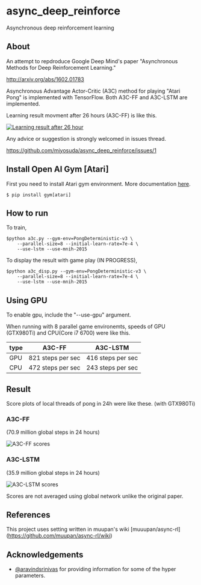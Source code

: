 # async_deep_reinforce

Asynchronous deep reinforcement learning

## About

An attempt to repdroduce Google Deep Mind's paper "Asynchronous Methods for Deep Reinforcement Learning."

http://arxiv.org/abs/1602.01783

Asynchronous Advantage Actor-Critic (A3C) method for playing "Atari Pong" is implemented with TensorFlow.
Both A3C-FF and A3C-LSTM are implemented.

Learning result movment after 26 hours (A3C-FF) is like this.

[![Learning result after 26 hour](http://narr.jp/private/miyoshi/deep_learning/a3c_preview_image.jpg)](https://youtu.be/ZU71YdAedZs)

Any advice or suggestion is strongly welcomed in issues thread.

https://github.com/miyosuda/async_deep_reinforce/issues/1

## Install Open AI Gym [Atari]

First you need to install Atari gym environment. More documentation [here](https://github.com/openai/gym).

    $ pip install gym[atari]

## How to run

To train,

    $python a3c.py --gym-env=PongDeterministic-v3 \
        --parallel-size=8 --initial-learn-rate=7e-4 \
        --use-lstm --use-mnih-2015

To display the result with game play (IN PROGRESS),

    $python a3c_disp.py --gym-env=PongDeterministic-v3 \
        --parallel-size=8 --initial-learn-rate=7e-4 \
        --use-lstm --use-mnih-2015

## Using GPU
To enable gpu, include the "--use-gpu" argument.

When running with 8 parallel game environemts, speeds of GPU (GTX980Ti) and CPU(Core i7 6700) were like this.

|type | A3C-FF            |A3C-LSTM          |
|-----|-------------------|------------------|
| GPU | 821 steps per sec |416 steps per sec |
| CPU | 472 steps per sec |243 steps per sec |


## Result
Score plots of local threads of pong in 24h were like these. (with GTX980Ti)

### A3C-FF 
(70.9 million global steps in 24 hours)

![A3C-FF scores](https://github.com/miyosuda/async_deep_reinforce/blob/master/docs/graph_24h.png)

### A3C-LSTM 
(35.9 million global steps in 24 hours)

![A3C-LSTM scores](https://github.com/miyosuda/async_deep_reinforce/blob/master/docs/graph_24h_lstm.png)

Scores are not averaged using global network unlike the original paper.

## References

This project uses setting written in muupan's wiki [muuupan/async-rl] (https://github.com/muupan/async-rl/wiki)


## Acknowledgements

- [@aravindsrinivas](https://github.com/aravindsrinivas) for providing information for some of the hyper parameters.

